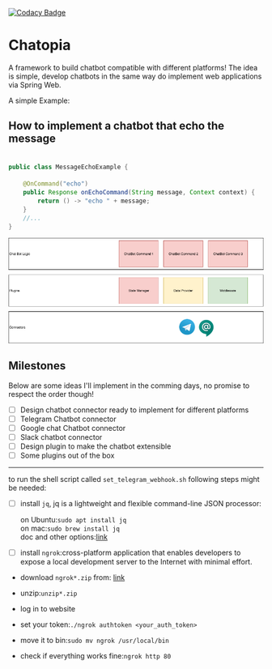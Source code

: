 [![Codacy Badge](https://api.codacy.com/project/badge/Grade/44887b8a94d344b19f2f24f85228496d)](https://www.codacy.com/manual/soroosh.sarabadani/chatbot-core?utm_source=github.com&amp;utm_medium=referral&amp;utm_content=psycho-ir/chatbot-core&amp;utm_campaign=Badge_Grade)

Chatopia
=======

A framework to build chatbot compatible with different platforms!
The idea is simple, develop chatbots in the same way do implement web applications via Spring Web.

A simple Example:

How to implement a chatbot that echo the message
------------------------------------------------
```java

public class MessageEchoExample {

    @OnCommand("echo")
    public Response onEchoCommand(String message, Context context) {
        return () -> "echo " + message;
    }
    //...
}
```
![alt text](Chatopia.png "Logo Title Text 1")

Milestones
----------
Below are some ideas I'll implement in the comming days, no promise to respect the order though!

-   [ ]  Design chatbot connector ready to implement for different platforms
-   [ ]  Telegram Chatbot connector 
-   [ ]  Google chat Chatbot connector 
-   [ ]  Slack chatbot connector
-   [ ]  Design plugin to make the chatbot extensible
-   [ ]  Some plugins out of the box

------  
to run the shell script called `set_telegram_webhook.sh` following steps might be needed:  
 -  [ ]   install `jq`, jq is a lightweight and flexible command-line JSON processor:

        on Ubuntu:`sudo apt install jq`  
        on mac:`sudo brew install jq`  
        doc and other options:[link](https://stedolan.github.io/jq/) 
       
-   [ ]   install `ngrok`:cross-platform application that enables developers to expose a local development server to the Internet with minimal effort.

- download `ngrok*.zip` from: [link](https://ngrok.com/download)

- unzip:`unzip*.zip`

- log in to website

- set your token:`./ngrok authtoken <your_auth_token>`

- move it to bin:`sudo mv ngrok /usr/local/bin`

- check if everything works fine:`ngrok http 80`